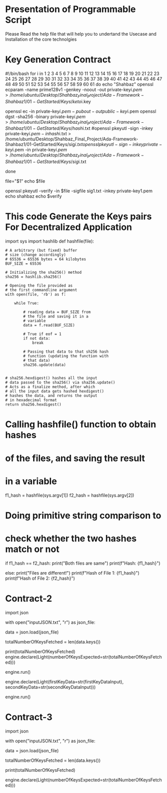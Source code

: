 # Presentation of Programmable Script

Please Read the help file that will help you to undertand the Usecase and Installation of the core technolgies 

# Key Generation Contract
#!/bin/bash
for i in 1 2 3 4 5 6 7 8 9 10 11 12 13 14 15 16 17 18 19 20 21 22 23 24 25 26 27 28 29 30 31 32 33 34 35 36 37 38 39 40 41 42 43 44 45 46 47 48 49 50 51 52 53 54 55 56 57 58 59 60 61 
do
echo "Shahbaz"
openssl ecparam -name prime128v1 -genkey -noout -out private-key$i.pem > /home/ubuntu/Desktop/Shahbaz_Final_Project/Ada-Framework-Shahbaz1/01-GetStarted/Keys/keto$i.key

openssl ec -in private-key$i.pem -pubout -out public-key$i.pem
openssl dgst -sha256 -binary private-key$i.pem > /home/ubuntu/Desktop/Shahbaz_Final_Project/Ada-Framework-Shahbaz1/01-GetStarted/Keys/hash$i.txt
#openssl pkeyutl -sign -inkey private-key$i.pem -in hash$i.txt > /home/ubuntu/Desktop/Shahbaz_Final_Project/Ada-Framework-Shahbaz1/01-GetStarted/Keys/sig$i.txt
openssl pkeyutl -sign -inkey private-key$i.pem -in private-key$i.pem > /home/ubuntu/Desktop/Shahbaz_Final_Project/Ada-Framework-Shahbaz1/01-GetStarted/Keys/sig$i.txt

done

file="$1"
echo $file

openssl pkeyutl -verify -in $file -sigfile sig1.txt -inkey private-key1.pem
echo shahbaz
echo $verify


# This code Generate the Keys pairs For Decentralized Application 




import sys
import hashlib
def hashfile(file):
  
    # A arbitrary (but fixed) buffer
    # size (change accordingly)
    # 65536 = 65536 bytes = 64 kilobytes
    BUF_SIZE = 65536
  
    # Initializing the sha256() method
    sha256 = hashlib.sha256()
  
    # Opening the file provided as
    # the first commandline argument
    with open(file, 'rb') as f:
         
        while True:
             
            # reading data = BUF_SIZE from
            # the file and saving it in a
            # variable
            data = f.read(BUF_SIZE)
  
            # True if eof = 1
            if not data:
                break
      
            # Passing that data to that sh256 hash
            # function (updating the function with
            # that data)
            sha256.update(data)
  
      
    # sha256.hexdigest() hashes all the input
    # data passed to the sha256() via sha256.update()
    # Acts as a finalize method, after which
    # all the input data gets hashed hexdigest()
    # hashes the data, and returns the output
    # in hexadecimal format
    return sha256.hexdigest()
 
# Calling hashfile() function to obtain hashes
# of the files, and saving the result
# in a variable
f1_hash = hashfile(sys.argv[1])
f2_hash = hashfile(sys.argv[2])
  
# Doing primitive string comparison to
# check whether the two hashes match or not
if f1_hash == f2_hash:
    print("Both files are same")
    print(f"Hash: {f1_hash}")
 
else:
    print("Files are different!")
    print(f"Hash of File 1: {f1_hash}")
    print(f"Hash of File 2: {f2_hash}")





# Contract-2

import json


with open("inputJSON.txt", "r") as json_file:

data = json.load(json_file)

totalNumberOfKeysFetched = len(data.keys())

print(totalNumberOfKeysFetched)
engine.declare(Light(numberOfKeysExpected=str(totalNumberOfKeysFetched)))
        
engine.run()

engine.declare(Light(firstKeyData=str(firstKeyDataInput), secondKeyData=str(secondKeyDataInput)))
        
engine.run()



# Contract-3


import json


with open("inputJSON.txt", "r") as json_file:

data = json.load(json_file)

totalNumberOfKeysFetched = len(data.keys())

print(totalNumberOfKeysFetched)

engine.declare(Light(numberOfKeysExpected=str(totalNumberOfKeysFetched)))
